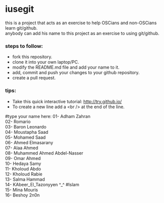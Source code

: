 # iusegit

this is a project that acts as an exercise to help OSCians and non-OSCians learn git/github.<br/>
anybody can add his name to this project as an exercise to using git/github.<br/>

### steps to follow:
* fork this repository.
* clone it into your own laptop/PC.
* modify the README.md file and add your name to it.
* add, commit and push your changes to your github repository.
* create a pull request.

### tips:

* Take this quick interactive tutorial: http://try.github.io/
* To create a new line add a \<br /\> at the end of the line.

#type your name here:
01- Adham Zahran<br/>
02- Romario<br/>
03- Baron Leonardo<br/>
04- Moustapha Saad <br/>
05- Mohamed Saad<br/>
06- Ahmed Elmasarany <br/>
07- Alaa Ahmed <br/>
08- Muhammed Ahmed Abdel-Nasser <br/>
09- Omar Ahmed<br/>
10- Hedaya Samy<br/>
11- Kholoud Abdo<br/>
12- Kholoud Rabie<br/>
13- Salma Hammad<br/>
14- KAbeer_El_Tazonyyen ^_^ #Islam <br/>
15- Mina Mouris <br/>
16- Beshoy 2n0n
